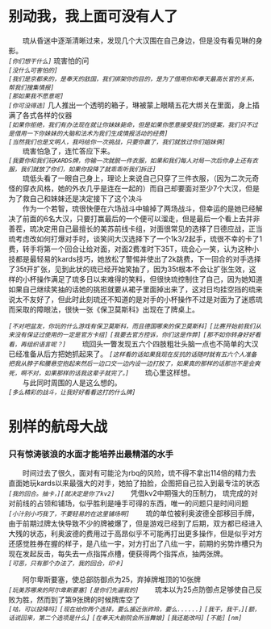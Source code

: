 # 别动我，我上面可没有人了
&emsp;&emsp;琉从昏迷中逐渐清晰过来，发现几个大汉围在自己身边，但是没有看见琳的身影。  
*```[你们想干什么]```* 琉害怕的问  
*```[没什么可害怕的]```*  
*```[我们是京都来的，是奉天的敌国，我们绑架你的目的，是为了借用你和奉天最高长官的关系，帮我们搜集情报]```*  
*```[那如果我不愿意呢]```*  
*```[你可没得选]```* 几人推出一个透明的箱子，琳被蒙上眼睛五花大绑关在里面，身上插满了各式各样的仪器  
*```[如果你拒绝，我们有办法现在就让你妹妹毙命，但是如果你愿意接受我们的提案，我们只不过是借用一下你妹妹的大脑和法术为我们生成情报活动的经费]```*  
*```[当然我们也是文明人，我吗给你一次挑战，只要你赢了，我们就放过你们姐妹俩]```*  
&emsp;&emsp;琉害怕急了，连忙答应下来。  
*```[我要你和我们玩KARDS牌，你输一次就脱一件衣服，如果和我们每人对局一次后你身上还有衣服，我们就放了你们，如果你投降了就乖乖听我们拆迁]```*  
&emsp;&emsp;琉低头看了一眼自己身上，理论上来说自己只穿了三件衣服，（因为二次元奇怪的穿衣风格，她的外衣几乎是连在一起的）而自己却要面对至少7个大汉，但是为了救自己和妹妹还是决定接下了这个决斗  
&emsp;&emsp;作为一个若智，琉很快便在六场战斗中输掉了两场战斗，但幸运的是她已经解决了前面的6名大汉，只要打赢最后的一个便可以溜走，但是最后一个看上去并非善茬，琉决定用自己最擅长的美苏前线卡组，对面很常见的选择了日德应战，正当琉考虑改如何打爆对手时，谈笑间大汉选择下了一个1k3/2起手，琉很不幸的卡了1费，转手将第一个回合让给对面，对面2费准时下35T，琉会心一笑，认为这种小技都是最轻易的kards技巧，她放松了警惕并使出了2k跳费，下一回合的对手选择了35t开扩张，见到此状的琉已经开始笑抽了，因为35t根本不会让扩张生效，这样的小杯操作满足了琉多日以来难得的笑料，但很快琉控制住了自己，因为她知道如果自己继续笑抽的话她的挑担就要从裙子里面掉出来了，这对日均挂空挡的琉来说太不友好了，但此时此刻琉还不知道的是对手的小杯操作不过是对面为了迷惑琉而采取的障眼法，很快一张《保卫莫斯科》出现在了牌桌上。  

*```[不对吧盆友，你玩的什么游戏有保卫莫斯科，而且德国哪来的保卫莫斯科]```*
*```[比赛开始前我们从来没有保证过使用的一定是官方卡组]```*
*```[我要去官方控诉，你们这是作弊]```*
*```[那不如你转身好好看看，再组织语言呢？]```*
&emsp;&emsp;琉回头一瞥发现五六个四肢粗壮头脑一点也不简单的大汉已经准备从后方把她抓起来了。
*```[这样看的话如果我现在反抗的话随时就有五六个人准备把我从脖子和腰悬空抱起来然后一边口交一边内设一边打胶了，如果真的那样的话那岂不是会爽死，啊不对，如果那样的话我这辈子就完了。]```*
&emsp;&emsp;琉心里这样想。  
&emsp;&emsp;与此同时周围的人是这么想的。  
*```[多么精彩的战斗，让我好好看看这打的什么牌]```*
# 别样的航母大战
### 只有惊涛骇浪的水面才能培养出最精湛的水手

&emsp;&emsp;时间过去了很久，面对有可能沦为rbq的风险，琉不得不拿出114倍的精力去直面她玩kards以来最强大的对手，她拍了拍脸，企图把自己拉入到最专注的状态  
*```[我的回合。抽卡，][就决定是你了kv2]```*
&emsp;&emsp;凭借kv2中期强大的压制力， 琉完成的对对前线的占领和铺场，似乎胜利是唾手可得的东西，唯一的问题只是时间问题  
*```[小汁别小巧我了，不要轻易的在这里铺场啊]```*
&emsp;&emsp;琉的单位被利奥波德全部移回手牌，由于前期过牌太快导致不少的牌被爆了，但是游戏已经到了后期，双方都已经进入大残的状态，利奥波德的费用过于高昂似乎不可能再打出更多操作，但是似乎对方还感觉胜券在握的样子，是八纮一宇，对方打出了八纮一宇，前期的劣势炸槽只为现在发起反击，每失去一点指挥点槽，便获得两个指挥点，抽两张牌。  
*```[可恶，只有那个办法了，我的回合，印卡]```*

&emsp;&emsp;阿尔卑斯要塞，使总部防御点为25，弃掉牌堆顶的10张牌  
*```[玩美苏哪来的阿尔卑斯要塞]```*
*```[是你们先逼我的]```*
&emsp;&emsp;琉本以为25点防御点足够使自己反败为胜，然而到了第9张牌的时候牌库空了  
*```[咕，可以投降吗]```*
*```[现在给你两个选择，要么接近张祚玲，要么......]```*
*```[我干，我干，][额，话说回来，第二个选项是什么]```*
*```[在奉天大剧院会所当舞娘]```*
*```[我还能改吗]```*
*```[不能]```*
*```[nm]```*